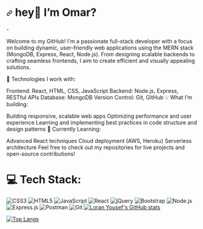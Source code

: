 <!--
**OmarSalhab/OmarSalhab** is a ✨ _special_ ✨ repository because its `README.md` (this file) appears on your GitHub profile.

Here are some ideas to get you started:

- 🔭 I’m currently working on ...
- 🌱 I’m currently learning ...
- 👯 I’m looking to collaborate on ...
- 🤔 I’m looking for help with ...
- 💬 Ask me about ...
- 📫 How to reach me: ...
- 😄 Pronouns: ...
- ⚡ Fun fact: ...
-->

<h1 align="left" dir="auto"><a id="user-content-hey--whats-up" class="anchor" aria-hidden="true" href="#hey--whats-up"><svg class="octicon octicon-link" viewBox="0 0 16 16" version="1.1" width="16" height="16" aria-hidden="true"><path fill-rule="evenodd" d="M7.775 3.275a.75.75 0 001.06 1.06l1.25-1.25a2 2 0 112.83 2.83l-2.5 2.5a2 2 0 01-2.83 0 .75.75 0 00-1.06 1.06 3.5 3.5 0 004.95 0l2.5-2.5a3.5 3.5 0 00-4.95-4.95l-1.25 1.25zm-4.69 9.64a2 2 0 010-2.83l2.5-2.5a2 2 0 012.83 0 .75.75 0 001.06-1.06 3.5 3.5 0 00-4.95 0l-2.5 2.5a3.5 3.5 0 004.95 4.95l1.25-1.25a.75.75 0 00-1.06-1.06l-1.25 1.25a2 2 0 01-2.83 0z"></path></svg></a> hey<g-emoji class="g-emoji" alias="wave" fallback-src="https://github.githubassets.com/images/icons/emoji/unicode/1f44b.png">👋</g-emoji> I’m Omar?</h1>
-    <br>
<p>
  Welcome to my GitHub! I'm a passionate full-stack developer with a focus on building dynamic, user-friendly web applications using the MERN stack (MongoDB, Express, React, Node.js). From designing scalable backends to crafting seamless frontends, I aim to create efficient and visually appealing solutions.

🔧 Technologies I work with:

Frontend: React, HTML, CSS, JavaScript
Backend: Node.js, Express, RESTful APIs
Database: MongoDB
Version Control: Git, GitHub
💡 What I’m building:

Building responsive, scalable web apps
Optimizing performance and user experience
Learning and implementing best practices in code structure and design patterns
🌱 Currently Learning:

Advanced React techniques
Cloud deployment (AWS, Heroku)
Serverless architecture
Feel free to check out my repositories for live projects and open-source contributions!
</p>

# 💻 Tech Stack:

![CSS3](https://img.shields.io/badge/css3-%231572B6.svg?style=for-the-badge&logo=css3&logoColor=white) ![HTML5](https://img.shields.io/badge/html5-%23E34F26.svg?style=for-the-badge&logo=html5&logoColor=white) ![JavaScript](https://img.shields.io/badge/javascript-%23323330.svg?style=for-the-badge&logo=javascript&logoColor=%23F7DF1E)  ![React](https://img.shields.io/badge/react.js-%23430098.svg?style=for-the-badge&logo=react&logoColor=blue) ![jQuery](https://img.shields.io/badge/jQuery-%23FF9900.svg?style=for-the-badge&logo=jQuery&logoColor=white) ![Bootstrap](https://img.shields.io/badge/bootstrap-%23563D7C.svg?style=for-the-badge&logo=bootstrap&logoColor=white) ![Node.js](https://img.shields.io/badge/node.js-%23092E20.svg?style=for-the-badge&logo=node.js&logoColor=white) ![Express.js](https://img.shields.io/badge/Express.js-%2335495e.svg?style=for-the-badge&logo=express&logoColor=%234FC08D) ![Postman](https://img.shields.io/badge/Postman-FF6C37?style=for-the-badge&logo=postman&logoColor=white) ![Git](https://img.shields.io/badge/git-%230db7ed.svg?style=for-the-badge&logo=git&logoColor=white)
[![Loran Yousef's GitHub stats](https://github-readme-stats.vercel.app/api?username=OmarSalhab&count_private=true&show_icons=true&theme=radical)](https://github.com/anuraghazra/github-readme-stats)

[![Top Langs](https://github-readme-stats.vercel.app/api/top-langs/?username=OmarSalhab&layout=compact&theme=radical)](https://github.com/anuraghazra/github-readme-stats)

<!-- Proudly created with GPRM ( https://gprm.itsvg.in ) -->

<!--  ////////////////////////////////////////////////
